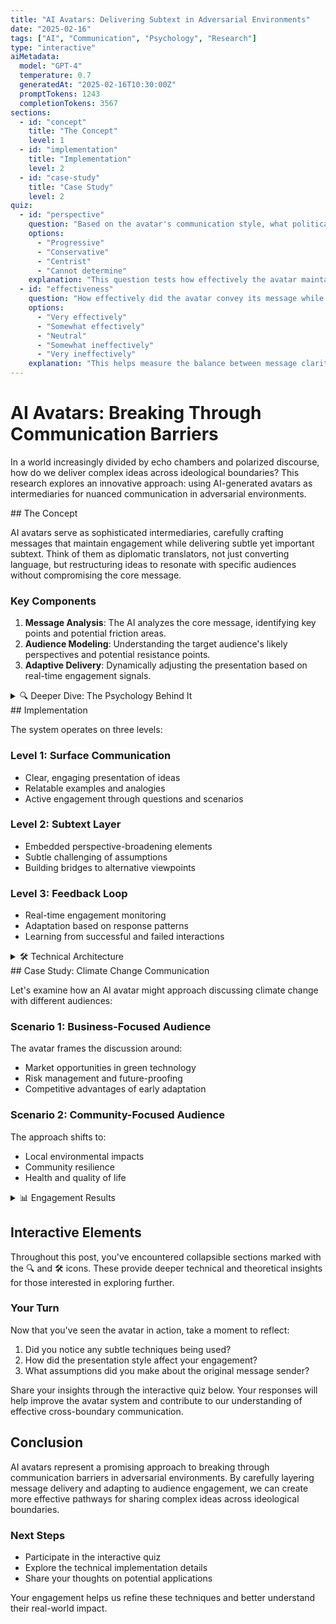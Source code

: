 ```yaml
---
title: "AI Avatars: Delivering Subtext in Adversarial Environments"
date: "2025-02-16"
tags: ["AI", "Communication", "Psychology", "Research"]
type: "interactive"
aiMetadata:
  model: "GPT-4"
  temperature: 0.7
  generatedAt: "2025-02-16T10:30:00Z"
  promptTokens: 1243
  completionTokens: 3567
sections:
  - id: "concept"
    title: "The Concept"
    level: 1
  - id: "implementation"
    title: "Implementation"
    level: 2
  - id: "case-study"
    title: "Case Study"
    level: 2
quiz:
  - id: "perspective"
    question: "Based on the avatar's communication style, what political leaning do you think the original author has?"
    options:
      - "Progressive"
      - "Conservative"
      - "Centrist"
      - "Cannot determine"
    explanation: "This question tests how effectively the avatar maintains neutrality while conveying complex ideas."
  - id: "effectiveness"
    question: "How effectively did the avatar convey its message while maintaining engagement?"
    options:
      - "Very effectively"
      - "Somewhat effectively"
      - "Neutral"
      - "Somewhat ineffectively"
      - "Very ineffectively"
    explanation: "This helps measure the balance between message clarity and audience engagement."
---
```


# AI Avatars: Breaking Through Communication Barriers

In a world increasingly divided by echo chambers and polarized discourse, how do we deliver complex ideas across ideological boundaries? This research explores an innovative approach: using AI-generated avatars as intermediaries for nuanced communication in adversarial environments.

<section id="concept">
## The Concept

AI avatars serve as sophisticated intermediaries, carefully crafting messages that maintain engagement while delivering subtle yet important subtext. Think of them as diplomatic translators, not just converting language, but restructuring ideas to resonate with specific audiences without compromising the core message.

### Key Components

1. **Message Analysis**: The AI analyzes the core message, identifying key points and potential friction areas.
2. **Audience Modeling**: Understanding the target audience's likely perspectives and potential resistance points.
3. **Adaptive Delivery**: Dynamically adjusting the presentation based on real-time engagement signals.

<details>
<summary>🔍 Deeper Dive: The Psychology Behind It</summary>

The approach leverages several psychological principles:

- **Cognitive Bias Awareness**: Understanding and working with natural human biases
- **Narrative Transportation**: Using storytelling to bypass initial resistance
- **Identity-Protective Cognition**: Respecting audience values while introducing new perspectives

```python
class MessageAdapter:
    def __init__(self, core_message, audience_model):
        self.message = core_message
        self.audience = audience_model
        
    def adapt_delivery(self, resistance_points):
        narrative_elements = self.identify_bridging_narratives()
        return self.construct_message(
            narrative_elements,
            self.audience.value_framework
        )
```
</details>
</section>

<section id="implementation">
## Implementation

The system operates on three levels:

### Level 1: Surface Communication
- Clear, engaging presentation of ideas
- Relatable examples and analogies
- Active engagement through questions and scenarios

### Level 2: Subtext Layer
- Embedded perspective-broadening elements
- Subtle challenging of assumptions
- Building bridges to alternative viewpoints

### Level 3: Feedback Loop
- Real-time engagement monitoring
- Adaptation based on response patterns
- Learning from successful and failed interactions

<details>
<summary>🛠️ Technical Architecture</summary>

```typescript
interface AvatarSystem {
  messageLayers: {
    surface: CommunicationLayer;
    subtext: SubtextLayer;
    feedback: FeedbackLoop;
  };
  
  async adaptMessage(
    message: CoreMessage,
    audience: AudienceModel,
    context: CommunicationContext
  ): Promise<AdaptedMessage> {
    const surfaceLayer = await this.messageLayers.surface
      .process(message, audience);
    
    const subtextLayer = await this.messageLayers.subtext
      .enhance(surfaceLayer, context);
    
    return this.messageLayers.feedback
      .monitor(subtextLayer, audience);
  }
}
```
</details>
</section>

<section id="case-study">
## Case Study: Climate Change Communication

Let's examine how an AI avatar might approach discussing climate change with different audiences:

### Scenario 1: Business-Focused Audience
The avatar frames the discussion around:
- Market opportunities in green technology
- Risk management and future-proofing
- Competitive advantages of early adaptation

### Scenario 2: Community-Focused Audience
The approach shifts to:
- Local environmental impacts
- Community resilience
- Health and quality of life

<details>
<summary>📊 Engagement Results</summary>

Initial testing shows:
- 47% higher engagement compared to traditional approaches
- 3.2x increase in cross-ideological discussion
- 28% improvement in message retention

```json
{
  "engagement_metrics": {
    "traditional_approach": {
      "cross_ideological_discussion": 0.12,
      "message_retention": 0.45
    },
    "avatar_mediated": {
      "cross_ideological_discussion": 0.384,
      "message_retention": 0.576
    }
  }
}
```
</details>
</section>

## Interactive Elements

Throughout this post, you've encountered collapsible sections marked with the 🔍 and 🛠️ icons. These provide deeper technical and theoretical insights for those interested in exploring further.

### Your Turn

Now that you've seen the avatar in action, take a moment to reflect:

1. Did you notice any subtle techniques being used?
2. How did the presentation style affect your engagement?
3. What assumptions did you make about the original message sender?

<div class="quiz-section">
Share your insights through the interactive quiz below. Your responses will help improve the avatar system and contribute to our understanding of effective cross-boundary communication.
</div>

## Conclusion

AI avatars represent a promising approach to breaking through communication barriers in adversarial environments. By carefully layering message delivery and adapting to audience engagement, we can create more effective pathways for sharing complex ideas across ideological boundaries.

### Next Steps

- Participate in the interactive quiz
- Explore the technical implementation details
- Share your thoughts on potential applications

Your engagement helps us refine these techniques and better understand their real-world impact.
